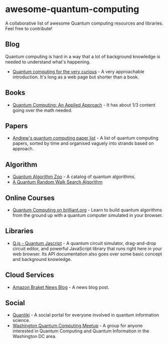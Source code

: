 # awesome-quantum-computing
A collaborative list of awesome Quantum computing resources and libraries. Feel free to contribute!

## Blog
Quantum computing is hard in a way that a lot of background knowledge is needed to understand what's happening.

* [Quantum computing for the very curious](https://quantum.country/qcvc) - A very approachable introduction. It's long as a web page but shorter than a book.

## Books

* [Quantum Computing: An Applied Approach](https://www.amazon.com/Quantum-Computing-Approach-Jack-Hidary/dp/3030239217) - It has about 1/3 content going over the math needed.

## Papers

* [Andrew's quantum computing paper list](https://github.com/andrewbirkett/quantum/blob/master/quantum-computing-papers.md) - A list of quantum computing papers, sorted by time and organised vaguely into strands based on approach.

## Algorithm

* [Quantum Algorithm Zoo](https://quantumalgorithmzoo.org/) - A catalog of quantum algorithms.
* [A Quantum Random Walk Search Algorithm](https://www.arxiv-vanity.com/papers/quant-ph/0210064/)

## Online Courses

* [Quantum Computing on brilliant.org](https://brilliant.org/courses/quantum-computing/) - Learn to build quantum algorithms from the ground up with a quantum computer simulated in your browser.

## Libraries

* [Q.js - Quantum Jascript](https://quantumjavascript.app/) - A quantum circuit simulator, drag-and-drop circuit editor, and powerful JavaScript library that runs right here in your web browser. Its API documentation also goes over some basic concept and background knowledge.

## Cloud Services

* [Amazon Braket News Blog](https://aws.amazon.com/blogs/aws/amazon-braket-get-started-with-quantum-computing/) - A news blog post.

## Social

* [Quantiki](https://www.quantiki.org/) - A social portal for everyone involved in quantum information science.
* [Washington Quantum Computing Meetup](https://www.meetup.com/Washington-Quantum-Computing-Meetup) - A group for anyone interested in Quantum Computing and Quantum Information in the Washington DC area. 
